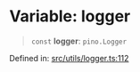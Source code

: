 # Variable: logger

> `const` **logger**: `pino.Logger`

Defined in: [src/utils/logger.ts:112](https://github.com/zotoio/x-fidelity/blob/f39ce89f1db3ea0cfe6f222cf6cc7fcd78a94dca/src/utils/logger.ts#L112)
